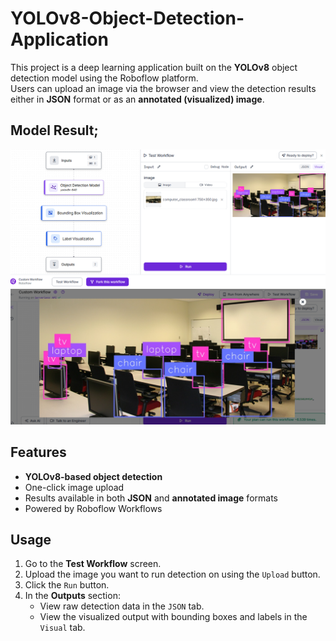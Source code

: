 # YOLOv8-Object-Detection-Application

This project is a deep learning application built on the **YOLOv8** object detection model using the Roboflow platform.  
Users can upload an image via the browser and view the detection results either in **JSON** format or as an **annotated (visualized) image**.
## Model Result;
![Output](./output.png)
![Output](./input_image.png)

## Features
- **YOLOv8-based object detection**
- One-click image upload
- Results available in both **JSON** and **annotated image** formats
- Powered by Roboflow Workflows

## Usage
1. Go to the **Test Workflow** screen.
2. Upload the image you want to run detection on using the `Upload` button.
3. Click the `Run` button.
4. In the **Outputs** section:
   - View raw detection data in the `JSON` tab.
   - View the visualized output with bounding boxes and labels in the `Visual` tab.



